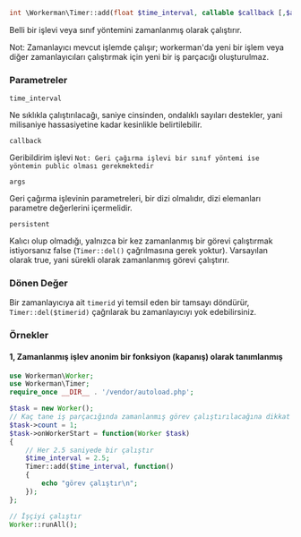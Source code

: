 ```php
int \Workerman\Timer::add(float $time_interval, callable $callback [,$args = array(), bool $persistent = true])
```
Belli bir işlevi veya sınıf yöntemini zamanlanmış olarak çalıştırır.

Not: Zamanlayıcı mevcut işlemde çalışır; workerman'da yeni bir işlem veya diğer zamanlayıcıları çalıştırmak için yeni bir iş parçacığı oluşturulmaz.

### Parametreler
 ``` time_interval ```

Ne sıklıkla çalıştırılacağı, saniye cinsinden, ondalıklı sayıları destekler, yani milisaniye hassasiyetine kadar kesinlikle belirtilebilir. 

 ``` callback ```

Geribildirim işlevi ```Not: Geri çağırma işlevi bir sınıf yöntemi ise yöntemin public olması gerekmektedir```

 ``` args ```

Geri çağırma işlevinin parametreleri, bir dizi olmalıdır, dizi elemanları parametre değerlerini içermelidir.

 ``` persistent ```

Kalıcı olup olmadığı, yalnızca bir kez zamanlanmış bir görevi çalıştırmak istiyorsanız false (`Timer::del()` çağrılmasına gerek yoktur). Varsayılan olarak true, yani sürekli olarak zamanlanmış görevi çalıştırır.

### Dönen Değer
Bir zamanlayıcıya ait `timerid` yi temsil eden bir tamsayı döndürür, `Timer::del($timerid)` çağrılarak bu zamanlayıcıyı yok edebilirsiniz.

### Örnekler

#### 1, Zamanlanmış işlev anonim bir fonksiyon (kapanış) olarak tanımlanmış
```php
use Workerman\Worker;
use Workerman\Timer;
require_once __DIR__ . '/vendor/autoload.php';

$task = new Worker();
// Kaç tane iş parçacığında zamanlanmış görev çalıştırılacağına dikkat edin, iş akışı özelliğinin birden çok iş parçacığında eş zamanlı sorunlara sahip olup olmadığını kontrol edin.
$task->count = 1;
$task->onWorkerStart = function(Worker $task)
{
    // Her 2.5 saniyede bir çalıştır
    $time_interval = 2.5;
    Timer::add($time_interval, function()
    {
        echo "görev çalıştır\n";
    });
};

// İşçiyi çalıştır
Worker::runAll();
```
